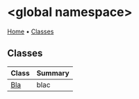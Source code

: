 # \<global namespace> <a name="_Top"></a>

[Home](../README.md) &#x2022; [Classes](#classes)

## Classes

| Class | Summary |
| ----- | ------- |
| [Bla](Bla/README.md#_Top) | blac |

